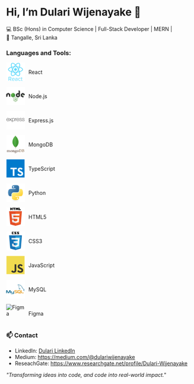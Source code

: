 # Hi, I’m Dulari Wijenayake 👋
💻 BSc (Hons) in Computer Science | Full-Stack Developer | MERN |  
📍 Tangalle, Sri Lanka

<h3>Languages and Tools:</h3>

<div style="display: flex; flex-direction: column; gap: 15px;">

  <div style="display: flex; align-items: center; gap: 10px;">
    <img src="https://raw.githubusercontent.com/devicons/devicon/master/icons/react/react-original-wordmark.svg" alt="React" width="50" height="50"/>
    <span>React</span>
  </div>

  <div style="display: flex; align-items: center; gap: 10px;">
    <img src="https://raw.githubusercontent.com/devicons/devicon/master/icons/nodejs/nodejs-original-wordmark.svg" alt="Node.js" width="50" height="50"/>
    <span>Node.js</span>
  </div>

  <div style="display: flex; align-items: center; gap: 10px;">
    <img src="https://raw.githubusercontent.com/devicons/devicon/master/icons/express/express-original-wordmark.svg" alt="Express.js" width="50" height="50"/>
    <span>Express.js</span>
  </div>

  <div style="display: flex; align-items: center; gap: 10px;">
    <img src="https://raw.githubusercontent.com/devicons/devicon/master/icons/mongodb/mongodb-original-wordmark.svg" alt="MongoDB" width="50" height="50"/>
    <span>MongoDB</span>
  </div>

  <div style="display: flex; align-items: center; gap: 10px;">
    <img src="https://raw.githubusercontent.com/devicons/devicon/master/icons/typescript/typescript-original.svg" alt="TypeScript" width="50" height="50"/>
    <span>TypeScript</span>
  </div>

  <div style="display: flex; align-items: center; gap: 10px;">
    <img src="https://raw.githubusercontent.com/devicons/devicon/master/icons/python/python-original.svg" alt="Python" width="50" height="50"/>
    <span>Python</span>
  </div>

  <div style="display: flex; align-items: center; gap: 10px;">
    <img src="https://raw.githubusercontent.com/devicons/devicon/master/icons/html5/html5-original-wordmark.svg" alt="HTML5" width="50" height="50"/>
    <span>HTML5</span>
  </div>

  <div style="display: flex; align-items: center; gap: 10px;">
    <img src="https://raw.githubusercontent.com/devicons/devicon/master/icons/css3/css3-original-wordmark.svg" alt="CSS3" width="50" height="50"/>
    <span>CSS3</span>
  </div>

  <div style="display: flex; align-items: center; gap: 10px;">
    <img src="https://raw.githubusercontent.com/devicons/devicon/master/icons/javascript/javascript-original.svg" alt="JavaScript" width="50" height="50"/>
    <span>JavaScript</span>
  </div>

  <div style="display: flex; align-items: center; gap: 10px;">
    <img src="https://raw.githubusercontent.com/devicons/devicon/master/icons/mysql/mysql-original-wordmark.svg" alt="MySQL" width="50" height="50"/>
    <span>MySQL</span>
  </div>

  <div style="display: flex; align-items: center; gap: 10px;">
    <img src="https://www.vectorlogo.zone/logos/figma/figma-icon.svg" alt="Figma" width="50" height="50"/>
    <span>Figma</span>
  </div>

</div>

### 📫 Contact
- LinkedIn: [Dulari LinkedIn](https://www.linkedin.com/in/dulariwijenayake)
- Medium: https://medium.com/@dulariwijenayake
- ReseachGate: https://www.researchgate.net/profile/Dulari-Wijenayake

*"Transforming ideas into code, and code into real-world impact."*
<!--
**Dulari99wijenayake/Dulari99wijenayake** is a ✨ _special_ ✨ repository because its `README.md` (this file) appears on your GitHub profile.

Here are some ideas to get you started:

- 🔭 I’m currently working on ...
- 🌱 I’m currently learning ...
- 👯 I’m looking to collaborate on ...
- 🤔 I’m looking for help with ...
- 💬 Ask me about ...
- 📫 How to reach me: ...
- 😄 Pronouns: ...
- ⚡ Fun fact: ...
-->

